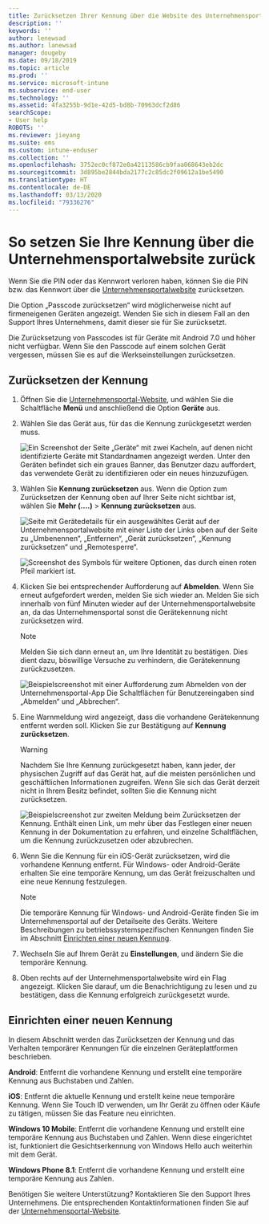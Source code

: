 ```yaml
---
title: Zurücksetzen Ihrer Kennung über die Website des Unternehmensportals | Microsoft-Dokumentation
description: ''
keywords: ''
author: lenewsad
ms.author: lanewsad
manager: dougeby
ms.date: 09/18/2019
ms.topic: article
ms.prod: ''
ms.service: microsoft-intune
ms.subservice: end-user
ms.technology: ''
ms.assetid: 4fa3255b-9d1e-42d5-bd8b-70963dcf2d86
searchScope:
- User help
ROBOTS: ''
ms.reviewer: jieyang
ms.suite: ems
ms.custom: intune-enduser
ms.collection: ''
ms.openlocfilehash: 3752ec0cf872e0a42113586cb9faa068643eb2dc
ms.sourcegitcommit: 3d895be2844bda2177c2c85dc2f09612a1be5490
ms.translationtype: HT
ms.contentlocale: de-DE
ms.lasthandoff: 03/13/2020
ms.locfileid: "79336276"
---
```

# <a name="how-to-reset-your-device-passcode-from-the-company-portal-website"></a>So setzen Sie Ihre Kennung über die Unternehmensportalwebsite zurück

Wenn Sie die PIN oder das Kennwort verloren haben, können Sie die PIN bzw. das Kennwort über die [Unternehmensportalwebsite](https://portal.manage.microsoft.com) zurücksetzen. 

Die Option „Passcode zurücksetzen“ wird möglicherweise nicht auf firmeneigenen Geräten angezeigt. Wenden Sie sich in diesem Fall an den Support Ihres Unternehmens, damit dieser sie für Sie zurücksetzt.  

Die Zurücksetzung von Passcodes ist für Geräte mit Android 7.0 und höher nicht verfügbar. Wenn Sie den Passcode auf einem solchen Gerät vergessen, müssen Sie es auf die Werkseinstellungen zurücksetzen.  

## <a name="reset-your-passcode"></a>Zurücksetzen der Kennung

1. Öffnen Sie die [Unternehmensportal-Website](https://portal.manage.microsoft.com), und wählen Sie die Schaltfläche __Menü__ und anschließend die Option __Geräte__ aus.  

2. Wählen Sie das Gerät aus, für das die Kennung zurückgesetzt werden muss.  

    ![Ein Screenshot der Seite „Geräte“ mit zwei Kacheln, auf denen nicht identifizierte Geräte mit Standardnamen angezeigt werden. Unter den Geräten befindet sich ein graues Banner, das Benutzer dazu auffordert, das verwendete Gerät zu identifizieren oder ein neues hinzuzufügen.](./media/rename-reset-device-step2-1808.png) 

3. Wählen Sie **Kennung zurücksetzen** aus. Wenn die Option zum Zurücksetzen der Kennung oben auf Ihrer Seite nicht sichtbar ist, wählen Sie **Mehr (....)**  > **Kennung zurücksetzen** aus.   

   ![Seite mit Gerätedetails für ein ausgewähltes Gerät auf der Unternehmensportalwebsite mit einer Liste der Links oben auf der Seite zu „Umbenennen“, „Entfernen“, „Gerät zurücksetzen“, „Kennung zurücksetzen“ und „Remotesperre“. ](./media/rename-reset-device-1808.png)   

    ![Screenshot des Symbols für weitere Optionen, das durch einen roten Pfeil markiert ist.](./media/rename-reset-device-step3-more-1808.png)  

4. Klicken Sie bei entsprechender Aufforderung auf **Abmelden**. Wenn Sie erneut aufgefordert werden, melden Sie sich wieder an. Melden Sie sich innerhalb von fünf Minuten wieder auf der Unternehmensportalwebsite an, da das Unternehmensportal sonst die Gerätekennung nicht zurücksetzen wird.  

   > [!NOTE]
   > Melden Sie sich dann erneut an, um Ihre Identität zu bestätigen. Dies dient dazu, böswillige Versuche zu verhindern, die Gerätekennung zurückzusetzen.

   ![Beispielscreenshot mit einer Aufforderung zum Abmelden von der Unternehmensportal-App Die Schaltflächen für Benutzereingaben sind „Abmelden“ und „Abbrechen“.](./media/iwp-reset-passcode-popup-1808.png)

5. Eine Warnmeldung wird angezeigt, dass die vorhandene Gerätekennung entfernt werden soll. Klicken Sie zur Bestätigung auf **Kennung zurücksetzen**.  
    > [!WARNING]
    > Nachdem Sie Ihre Kennung zurückgesetzt haben, kann jeder, der physischen Zugriff auf das Gerät hat, auf die meisten persönlichen und geschäftlichen Informationen zugreifen. Wenn Sie sich das Gerät derzeit nicht in Ihrem Besitz befindet, sollten Sie die Kennung nicht zurücksetzen.  

   ![Beispielscreenshot zur zweiten Meldung beim Zurücksetzen der Kennung. Enthält einen Link, um mehr über das Festlegen einer neuen Kennung in der Dokumentation zu erfahren, und einzelne Schaltflächen, um die Kennung zurückzusetzen oder abzubrechen.](./media/iwp-reset-passcode-popup2-1808.png) 

6. Wenn Sie die Kennung für ein iOS-Gerät zurücksetzen, wird die vorhandene Kennung entfernt. Für Windows- oder Android-Geräte erhalten Sie eine temporäre Kennung, um das Gerät freizuschalten und eine neue Kennung festzulegen. 

   > [!NOTE]
   > Die temporäre Kennung für Windows- und Android-Geräte finden Sie im Unternehmensportal auf der Detailseite des Geräts. Weitere Beschreibungen zu betriebssystemspezifischen Kennungen finden Sie im Abschnitt [Einrichten einer neuen Kennung](reset-your-passcode-cpwebsite.md#set-up-a-new-passcode).  
   
7. Wechseln Sie auf Ihrem Gerät zu **Einstellungen**, und ändern Sie die temporäre Kennung. 

8. Oben rechts auf der Unternehmensportalwebsite wird ein Flag angezeigt. Klicken Sie darauf, um die Benachrichtigung zu lesen und zu bestätigen, dass die Kennung erfolgreich zurückgesetzt wurde.  

## <a name="set-up-a-new-passcode"></a>Einrichten einer neuen Kennung  

In diesem Abschnitt werden das Zurücksetzen der Kennung und das Verhalten temporärer Kennungen für die einzelnen Geräteplattformen beschrieben.  

**Android**: Entfernt die vorhandene Kennung und erstellt eine temporäre Kennung aus Buchstaben und Zahlen.

**iOS**: Entfernt die aktuelle Kennung und erstellt keine neue temporäre Kennung. Wenn Sie Touch ID verwenden, um Ihr Gerät zu öffnen oder Käufe zu tätigen, müssen Sie das Feature neu einrichten.  

**Windows 10 Mobile**: Entfernt die vorhandene Kennung und erstellt eine temporäre Kennung aus Buchstaben und Zahlen. Wenn diese eingerichtet ist, funktioniert die Gesichtserkennung von Windows Hello auch weiterhin mit dem Gerät.

**Windows Phone 8.1**: Entfernt die vorhandene Kennung und erstellt eine temporäre Kennung aus Zahlen.  

Benötigen Sie weitere Unterstützung? Kontaktieren Sie den Support Ihres Unternehmens. Die entsprechenden Kontaktinformationen finden Sie auf der [Unternehmensportal-Website](https://go.microsoft.com/fwlink/?linkid=2010980).  
